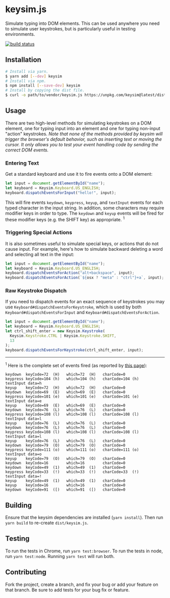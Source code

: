# keysim.js

Simulate typing into DOM elements. This can be used anywhere you need to
simulate user keystrokes, but is particularly useful in testing environments.

[![build status](https://travis-ci.org/eventualbuddha/keysim.js.svg)](https://travis-ci.org/eventualbuddha/keysim.js)

## Installation

```sh
# Install via yarn.
$ yarn add [--dev] keysim
# Install via npm.
$ npm install [--save-dev] keysim
# Install by copying the dist file.
$ curl -o path/to/vendor/keysim.js https://unpkg.com/keysim@latest/dist/keysim.js
```

## Usage

There are two high-level methods for simulating keystrokes on a DOM element, one
for typing input into an element and one for typing non-input "action"
keystrokes. _Note that none of the methods provided by keysim will trigger the
browser's default behavior, such as inserting text or moving the cursor. It only
allows you to test your event handling code by sending the correct DOM events._

### Entering Text

Get a standard keyboard and use it to fire events onto a DOM element:

```js
let input = document.getElementById("name");
let keyboard = Keysim.Keyboard.US_ENGLISH;
keyboard.dispatchEventsForInput("hello!", input);
```

This will fire events `keydown`, `keypress`, `keyup`, and `textInput` events
for each typed character in the input string. In addition, some characters
may require modifier keys in order to type. The `keydown` and `keyup` events
will be fired for these modifier keys (e.g. the SHIFT key) as appropriate.
<sup>1</sup>

### Triggering Special Actions

It is also sometimes useful to simulate special keys, or actions that do not
cause input. For example, here's how to simulate backward deleting a word and
selecting all text in the input:

```js
let input = document.getElementById("name");
let keyboard = Keysim.Keyboard.US_ENGLISH;
keyboard.dispatchEventsForAction("alt+backspace", input);
keyboard.dispatchEventsForAction(`${osx ? "meta" : "ctrl"}+a`, input);
```

### Raw Keystroke Dispatch

If you need to dispatch events for an exact sequence of keystrokes you may use
`Keyboard#dispatchEventsForKeystroke`, which is used by both
`Keyboard#dispatchEventsForInput` and `Keyboard#dispatchEventsForAction`.

```js
let input = document.getElementById("name");
let keyboard = Keysim.Keyboard.US_ENGLISH;
let ctrl_shift_enter = new Keysim.Keystroke(
  Keysim.Keystroke.CTRL | Keysim.Keystroke.SHIFT,
  13
);
keyboard.dispatchEventsForKeystroke(ctrl_shift_enter, input);
```

---

<sup>1</sup> Here is the complete set of events fired
(as reported by [this page](http://unixpapa.com/js/testkey.html)):

```
keydown  keyCode=72  (H)   which=72  (H)   charCode=0
keypress keyCode=104 (h)   which=104 (h)   charCode=104 (h)  
textInput data=h
keyup    keyCode=72  (H)   which=72  (H)   charCode=0
keydown  keyCode=69  (E)   which=69  (E)   charCode=0
keypress keyCode=101 (e)   which=101 (e)   charCode=101 (e)  
textInput data=e
keyup    keyCode=69  (E)   which=69  (E)   charCode=0
keydown  keyCode=76  (L)   which=76  (L)   charCode=0
keypress keyCode=108 (l)   which=108 (l)   charCode=108 (l)  
textInput data=l
keyup    keyCode=76  (L)   which=76  (L)   charCode=0
keydown  keyCode=76  (L)   which=76  (L)   charCode=0
keypress keyCode=108 (l)   which=108 (l)   charCode=108 (l)  
textInput data=l
keyup    keyCode=76  (L)   which=76  (L)   charCode=0
keydown  keyCode=79  (O)   which=79  (O)   charCode=0
keypress keyCode=111 (o)   which=111 (o)   charCode=111 (o)  
textInput data=o
keyup    keyCode=79  (O)   which=79  (O)   charCode=0
keydown  keyCode=16        which=16        charCode=0
keydown  keyCode=49  (1)   which=49  (1)   charCode=0
keypress keyCode=33  (!)   which=33  (!)   charCode=33  (!)  
textInput data=!
keyup    keyCode=49  (1)   which=49  (1)   charCode=0
keyup    keyCode=16        which=16        charCode=0
keydown  keyCode=91  ([)   which=91  ([)   charCode=0
```

## Building

Ensure that the keysim dependencies are installed (`yarn install`). Then run
`yarn build` to re-create `dist/keysim.js`.

## Testing

To run the tests in Chrome, run `yarn test:browser`. To run the tests in node,
run `yarn test:node`. Running `yarn test` will run both.

## Contributing

Fork the project, create a branch, and fix your bug or add your feature on that
branch. Be sure to add tests for your bug fix or feature.
